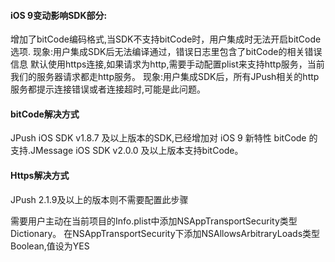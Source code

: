 #### iOS 9变动影响SDK部分:
增加了bitCode编码格式,当SDK不支持bitCode时，用户集成时无法开启bitCode选项.
现象:用户集成SDK后无法编译通过，错误日志里包含了bitCode的相关错误信息
默认使用https连接,如果请求为http,需要手动配置plist来支持http服务，当前我们的服务器请求都走http服务。
现象:用户集成SDK后，所有JPush相关的http服务都提示连接错误或者连接超时,可能是此问题。

#### bitCode解决方式
JPush iOS SDK v1.8.7 及以上版本的SDK,已经增加对 iOS 9 新特性 bitCode 的支持.JMessage iOS SDK v2.0.0 及以上版本支持bitCode。

#### Https解决方式
JPush 2.1.9及以上的版本则不需要配置此步骤

需要用户主动在当前项目的Info.plist中添加NSAppTransportSecurity类型Dictionary。
在NSAppTransportSecurity下添加NSAllowsArbitraryLoads类型Boolean,值设为YES